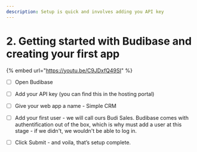 ```yaml
---
description: Setup is quick and involves adding you API key
---
```


# 2. Getting started with Budibase and creating your first app

{% embed url="https://youtu.be/C9JDxfQ49SI" %}

* [ ] Open Budibase
* [ ] Add your API key \(you can find this in the hosting portal\)
* [ ] Give your web app a name - Simple CRM
* [ ] Add your first user - we will call ours Budi Sales. Budibase comes with authentification out of the box, which is why must add a user at this stage - if we didn't, we wouldn't be able to log in.
* [ ] Click Submit - and voila, that’s setup complete.



